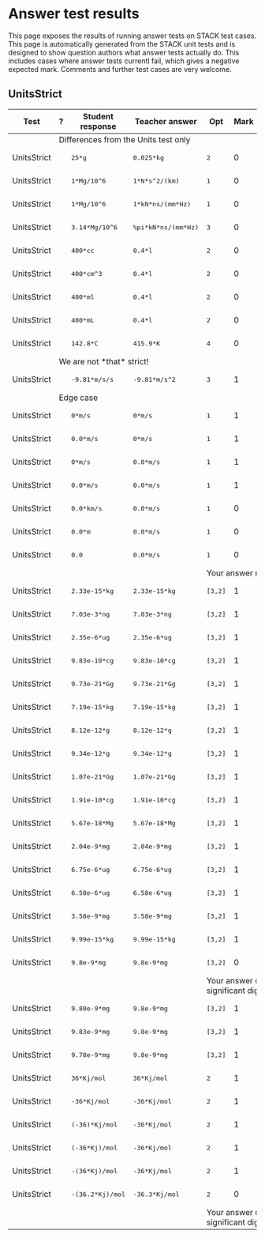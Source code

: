 # Answer test results

This page exposes the results of running answer tests on STACK test cases.  This page is automatically generated from the STACK unit tests and is designed to show question authors what answer tests actually do.  This includes cases where answer tests currentl fail, which gives a negative expected mark.  Comments and further test cases are very welcome.



<h2>UnitsStrict</h2><div class="no-overflow"><table class="flexible table table-striped table-hover generaltable generalbox stacktestsuite"><thead><tr><th class="header c0" scope="col">Test<div class="commands"></div></th><th class="header c1" scope="col">?<div class="commands"></div></th><th class="header c2" scope="col">Student response<div class="commands"></div></th><th class="header c3" scope="col">Teacher answer<div class="commands"></div></th><th class="header c4" scope="col">Opt<div class="commands"></div></th><th class="header c5" scope="col">Mark<div class="commands"></div></th><th class="header c6" scope="col">Answer note<div class="commands"></div></th>
</tr></thead><tbody>
<tr class="notes">
  <td class="cell c0"><td colspan="6">Differences from the Units test only</td></td>
</tr>
<tr class="pass">
  <td class="cell c0">UnitsStrict</td>
  <td class="cell c1"><span style="color:green;"><i class="fa fa-check"></i></span></td>
  <td class="cell c2"><pre>25*g</pre></td>
  <td class="cell c3"><pre>0.025*kg</pre></td>
  <td class="cell c4"><pre>2</pre></td>
  <td class="cell c5">0</td>
  <td class="cell c6">ATUnits_compatible_units kg.</td>
</tr>
<tr class="pass">
  <td class="cell c0">UnitsStrict</td>
  <td class="cell c1"><span style="color:green;"><i class="fa fa-check"></i></span></td>
  <td class="cell c2"><pre>1*Mg/10^6</pre></td>
  <td class="cell c3"><pre>1*N*s^2/(km)</pre></td>
  <td class="cell c4"><pre>1</pre></td>
  <td class="cell c5">0</td>
  <td class="cell c6">ATUnits_compatible_units kg.</td>
</tr>
<tr class="pass">
  <td class="cell c0">UnitsStrict</td>
  <td class="cell c1"><span style="color:green;"><i class="fa fa-check"></i></span></td>
  <td class="cell c2"><pre>1*Mg/10^6</pre></td>
  <td class="cell c3"><pre>1*kN*ns/(mm*Hz)</pre></td>
  <td class="cell c4"><pre>1</pre></td>
  <td class="cell c5">0</td>
  <td class="cell c6">ATUnits_compatible_units kg.</td>
</tr>
<tr class="pass">
  <td class="cell c0">UnitsStrict</td>
  <td class="cell c1"><span style="color:green;"><i class="fa fa-check"></i></span></td>
  <td class="cell c2"><pre>3.14*Mg/10^6</pre></td>
  <td class="cell c3"><pre>%pi*kN*ns/(mm*Hz)</pre></td>
  <td class="cell c4"><pre>3</pre></td>
  <td class="cell c5">0</td>
  <td class="cell c6">ATUnits_compatible_units kg.</td>
</tr>
<tr class="pass">
  <td class="cell c0">UnitsStrict</td>
  <td class="cell c1"><span style="color:green;"><i class="fa fa-check"></i></span></td>
  <td class="cell c2"><pre>400*cc</pre></td>
  <td class="cell c3"><pre>0.4*l</pre></td>
  <td class="cell c4"><pre>2</pre></td>
  <td class="cell c5">0</td>
  <td class="cell c6">ATNumSigFigs_WithinRange. ATUnits_compatible_units m^3.</td>
</tr>
<tr class="pass">
  <td class="cell c0">UnitsStrict</td>
  <td class="cell c1"><span style="color:green;"><i class="fa fa-check"></i></span></td>
  <td class="cell c2"><pre>400*cm^3</pre></td>
  <td class="cell c3"><pre>0.4*l</pre></td>
  <td class="cell c4"><pre>2</pre></td>
  <td class="cell c5">0</td>
  <td class="cell c6">ATNumSigFigs_WithinRange. ATUnits_compatible_units m^3.</td>
</tr>
<tr class="pass">
  <td class="cell c0">UnitsStrict</td>
  <td class="cell c1"><span style="color:green;"><i class="fa fa-check"></i></span></td>
  <td class="cell c2"><pre>400*ml</pre></td>
  <td class="cell c3"><pre>0.4*l</pre></td>
  <td class="cell c4"><pre>2</pre></td>
  <td class="cell c5">0</td>
  <td class="cell c6">ATNumSigFigs_WithinRange. ATUnits_compatible_units m^3.</td>
</tr>
<tr class="pass">
  <td class="cell c0">UnitsStrict</td>
  <td class="cell c1"><span style="color:green;"><i class="fa fa-check"></i></span></td>
  <td class="cell c2"><pre>400*mL</pre></td>
  <td class="cell c3"><pre>0.4*l</pre></td>
  <td class="cell c4"><pre>2</pre></td>
  <td class="cell c5">0</td>
  <td class="cell c6">ATNumSigFigs_WithinRange. ATUnits_compatible_units m^3.</td>
</tr>
<tr class="pass">
  <td class="cell c0">UnitsStrict</td>
  <td class="cell c1"><span style="color:green;"><i class="fa fa-check"></i></span></td>
  <td class="cell c2"><pre>142.8*C</pre></td>
  <td class="cell c3"><pre>415.9*K</pre></td>
  <td class="cell c4"><pre>4</pre></td>
  <td class="cell c5">0</td>
  <td class="cell c6">ATNumSigFigs_VeryInaccurate. ATUnits_incompatible_units.</td>
</tr>
<tr class="notes">
  <td class="cell c0"><td colspan="6">We are not *that* strict!</td></td>
</tr>
<tr class="pass">
  <td class="cell c0">UnitsStrict</td>
  <td class="cell c1"><span style="color:green;"><i class="fa fa-check"></i></span></td>
  <td class="cell c2"><pre>-9.81*m/s/s</pre></td>
  <td class="cell c3"><pre>-9.81*m/s^2</pre></td>
  <td class="cell c4"><pre>3</pre></td>
  <td class="cell c5">1</td>
  <td class="cell c6">ATUnits_units_match.</td>
</tr>
<tr class="notes">
  <td class="cell c0"><td colspan="6">Edge case</td></td>
</tr>
<tr class="pass">
  <td class="cell c0">UnitsStrict</td>
  <td class="cell c1"><span style="color:green;"><i class="fa fa-check"></i></span></td>
  <td class="cell c2"><pre>0*m/s</pre></td>
  <td class="cell c3"><pre>0*m/s</pre></td>
  <td class="cell c4"><pre>1</pre></td>
  <td class="cell c5">1</td>
  <td class="cell c6">ATUnits_units_match.</td>
</tr>
<tr class="pass">
  <td class="cell c0">UnitsStrict</td>
  <td class="cell c1"><span style="color:green;"><i class="fa fa-check"></i></span></td>
  <td class="cell c2"><pre>0.0*m/s</pre></td>
  <td class="cell c3"><pre>0*m/s</pre></td>
  <td class="cell c4"><pre>1</pre></td>
  <td class="cell c5">1</td>
  <td class="cell c6">ATUnits_units_match.</td>
</tr>
<tr class="pass">
  <td class="cell c0">UnitsStrict</td>
  <td class="cell c1"><span style="color:green;"><i class="fa fa-check"></i></span></td>
  <td class="cell c2"><pre>0*m/s</pre></td>
  <td class="cell c3"><pre>0.0*m/s</pre></td>
  <td class="cell c4"><pre>1</pre></td>
  <td class="cell c5">1</td>
  <td class="cell c6">ATUnits_units_match.</td>
</tr>
<tr class="pass">
  <td class="cell c0">UnitsStrict</td>
  <td class="cell c1"><span style="color:green;"><i class="fa fa-check"></i></span></td>
  <td class="cell c2"><pre>0.0*m/s</pre></td>
  <td class="cell c3"><pre>0.0*m/s</pre></td>
  <td class="cell c4"><pre>1</pre></td>
  <td class="cell c5">1</td>
  <td class="cell c6">ATUnits_units_match.</td>
</tr>
<tr class="pass">
  <td class="cell c0">UnitsStrict</td>
  <td class="cell c1"><span style="color:green;"><i class="fa fa-check"></i></span></td>
  <td class="cell c2"><pre>0.0*km/s</pre></td>
  <td class="cell c3"><pre>0.0*m/s</pre></td>
  <td class="cell c4"><pre>1</pre></td>
  <td class="cell c5">0</td>
  <td class="cell c6">ATUnits_compatible_units m/s.</td>
</tr>
<tr class="pass">
  <td class="cell c0">UnitsStrict</td>
  <td class="cell c1"><span style="color:green;"><i class="fa fa-check"></i></span></td>
  <td class="cell c2"><pre>0.0*m</pre></td>
  <td class="cell c3"><pre>0.0*m/s</pre></td>
  <td class="cell c4"><pre>1</pre></td>
  <td class="cell c5">0</td>
  <td class="cell c6">ATUnits_incompatible_units. ATUnits_correct_numerical.</td>
</tr>
<tr class="pass">
  <td class="cell c0">UnitsStrict</td>
  <td class="cell c1"><span style="color:green;"><i class="fa fa-check"></i></span></td>
  <td class="cell c2"><pre>0.0</pre></td>
  <td class="cell c3"><pre>0.0*m/s</pre></td>
  <td class="cell c4"><pre>1</pre></td>
  <td class="cell c5">0</td>
  <td class="cell c6">ATUnits_SA_no_units.</td>
</tr>
<tr class="pass">
  <td class="cell c0"><td colspan="2"></td></td>
  <td class="cell c1"><td colspan="4">Your answer must have units.</td></td>
</tr>
<tr class="pass">
  <td class="cell c0">UnitsStrict</td>
  <td class="cell c1"><span style="color:green;"><i class="fa fa-check"></i></span></td>
  <td class="cell c2"><pre>2.33e-15*kg</pre></td>
  <td class="cell c3"><pre>2.33e-15*kg</pre></td>
  <td class="cell c4"><pre>[3,2]</pre></td>
  <td class="cell c5">1</td>
  <td class="cell c6">ATUnits_units_match.</td>
</tr>
<tr class="pass">
  <td class="cell c0">UnitsStrict</td>
  <td class="cell c1"><span style="color:green;"><i class="fa fa-check"></i></span></td>
  <td class="cell c2"><pre>7.03e-3*ng</pre></td>
  <td class="cell c3"><pre>7.03e-3*ng</pre></td>
  <td class="cell c4"><pre>[3,2]</pre></td>
  <td class="cell c5">1</td>
  <td class="cell c6">ATUnits_units_match.</td>
</tr>
<tr class="pass">
  <td class="cell c0">UnitsStrict</td>
  <td class="cell c1"><span style="color:green;"><i class="fa fa-check"></i></span></td>
  <td class="cell c2"><pre>2.35e-6*ug</pre></td>
  <td class="cell c3"><pre>2.35e-6*ug</pre></td>
  <td class="cell c4"><pre>[3,2]</pre></td>
  <td class="cell c5">1</td>
  <td class="cell c6">ATUnits_units_match.</td>
</tr>
<tr class="pass">
  <td class="cell c0">UnitsStrict</td>
  <td class="cell c1"><span style="color:green;"><i class="fa fa-check"></i></span></td>
  <td class="cell c2"><pre>9.83e-10*cg</pre></td>
  <td class="cell c3"><pre>9.83e-10*cg</pre></td>
  <td class="cell c4"><pre>[3,2]</pre></td>
  <td class="cell c5">1</td>
  <td class="cell c6">ATUnits_units_match.</td>
</tr>
<tr class="pass">
  <td class="cell c0">UnitsStrict</td>
  <td class="cell c1"><span style="color:green;"><i class="fa fa-check"></i></span></td>
  <td class="cell c2"><pre>9.73e-21*Gg</pre></td>
  <td class="cell c3"><pre>9.73e-21*Gg</pre></td>
  <td class="cell c4"><pre>[3,2]</pre></td>
  <td class="cell c5">1</td>
  <td class="cell c6">ATUnits_units_match.</td>
</tr>
<tr class="pass">
  <td class="cell c0">UnitsStrict</td>
  <td class="cell c1"><span style="color:green;"><i class="fa fa-check"></i></span></td>
  <td class="cell c2"><pre>7.19e-15*kg</pre></td>
  <td class="cell c3"><pre>7.19e-15*kg</pre></td>
  <td class="cell c4"><pre>[3,2]</pre></td>
  <td class="cell c5">1</td>
  <td class="cell c6">ATUnits_units_match.</td>
</tr>
<tr class="pass">
  <td class="cell c0">UnitsStrict</td>
  <td class="cell c1"><span style="color:green;"><i class="fa fa-check"></i></span></td>
  <td class="cell c2"><pre>8.12e-12*g</pre></td>
  <td class="cell c3"><pre>8.12e-12*g</pre></td>
  <td class="cell c4"><pre>[3,2]</pre></td>
  <td class="cell c5">1</td>
  <td class="cell c6">ATUnits_units_match.</td>
</tr>
<tr class="pass">
  <td class="cell c0">UnitsStrict</td>
  <td class="cell c1"><span style="color:green;"><i class="fa fa-check"></i></span></td>
  <td class="cell c2"><pre>9.34e-12*g</pre></td>
  <td class="cell c3"><pre>9.34e-12*g</pre></td>
  <td class="cell c4"><pre>[3,2]</pre></td>
  <td class="cell c5">1</td>
  <td class="cell c6">ATUnits_units_match.</td>
</tr>
<tr class="pass">
  <td class="cell c0">UnitsStrict</td>
  <td class="cell c1"><span style="color:green;"><i class="fa fa-check"></i></span></td>
  <td class="cell c2"><pre>1.07e-21*Gg</pre></td>
  <td class="cell c3"><pre>1.07e-21*Gg</pre></td>
  <td class="cell c4"><pre>[3,2]</pre></td>
  <td class="cell c5">1</td>
  <td class="cell c6">ATUnits_units_match.</td>
</tr>
<tr class="pass">
  <td class="cell c0">UnitsStrict</td>
  <td class="cell c1"><span style="color:green;"><i class="fa fa-check"></i></span></td>
  <td class="cell c2"><pre>1.91e-10*cg</pre></td>
  <td class="cell c3"><pre>1.91e-10*cg</pre></td>
  <td class="cell c4"><pre>[3,2]</pre></td>
  <td class="cell c5">1</td>
  <td class="cell c6">ATUnits_units_match.</td>
</tr>
<tr class="pass">
  <td class="cell c0">UnitsStrict</td>
  <td class="cell c1"><span style="color:green;"><i class="fa fa-check"></i></span></td>
  <td class="cell c2"><pre>5.67e-18*Mg</pre></td>
  <td class="cell c3"><pre>5.67e-18*Mg</pre></td>
  <td class="cell c4"><pre>[3,2]</pre></td>
  <td class="cell c5">1</td>
  <td class="cell c6">ATUnits_units_match.</td>
</tr>
<tr class="pass">
  <td class="cell c0">UnitsStrict</td>
  <td class="cell c1"><span style="color:green;"><i class="fa fa-check"></i></span></td>
  <td class="cell c2"><pre>2.04e-9*mg</pre></td>
  <td class="cell c3"><pre>2.04e-9*mg</pre></td>
  <td class="cell c4"><pre>[3,2]</pre></td>
  <td class="cell c5">1</td>
  <td class="cell c6">ATUnits_units_match.</td>
</tr>
<tr class="pass">
  <td class="cell c0">UnitsStrict</td>
  <td class="cell c1"><span style="color:green;"><i class="fa fa-check"></i></span></td>
  <td class="cell c2"><pre>6.75e-6*ug</pre></td>
  <td class="cell c3"><pre>6.75e-6*ug</pre></td>
  <td class="cell c4"><pre>[3,2]</pre></td>
  <td class="cell c5">1</td>
  <td class="cell c6">ATUnits_units_match.</td>
</tr>
<tr class="pass">
  <td class="cell c0">UnitsStrict</td>
  <td class="cell c1"><span style="color:green;"><i class="fa fa-check"></i></span></td>
  <td class="cell c2"><pre>6.58e-6*ug</pre></td>
  <td class="cell c3"><pre>6.58e-6*ug</pre></td>
  <td class="cell c4"><pre>[3,2]</pre></td>
  <td class="cell c5">1</td>
  <td class="cell c6">ATUnits_units_match.</td>
</tr>
<tr class="pass">
  <td class="cell c0">UnitsStrict</td>
  <td class="cell c1"><span style="color:green;"><i class="fa fa-check"></i></span></td>
  <td class="cell c2"><pre>3.58e-9*mg</pre></td>
  <td class="cell c3"><pre>3.58e-9*mg</pre></td>
  <td class="cell c4"><pre>[3,2]</pre></td>
  <td class="cell c5">1</td>
  <td class="cell c6">ATUnits_units_match.</td>
</tr>
<tr class="pass">
  <td class="cell c0">UnitsStrict</td>
  <td class="cell c1"><span style="color:green;"><i class="fa fa-check"></i></span></td>
  <td class="cell c2"><pre>9.99e-15*kg</pre></td>
  <td class="cell c3"><pre>9.99e-15*kg</pre></td>
  <td class="cell c4"><pre>[3,2]</pre></td>
  <td class="cell c5">1</td>
  <td class="cell c6">ATUnits_units_match.</td>
</tr>
<tr class="pass">
  <td class="cell c0">UnitsStrict</td>
  <td class="cell c1"><span style="color:green;"><i class="fa fa-check"></i></span></td>
  <td class="cell c2"><pre>9.8e-9*mg</pre></td>
  <td class="cell c3"><pre>9.8e-9*mg</pre></td>
  <td class="cell c4"><pre>[3,2]</pre></td>
  <td class="cell c5">0</td>
  <td class="cell c6">ATNumSigFigs_WrongDigits. ATUnits_units_match.</td>
</tr>
<tr class="pass">
  <td class="cell c0"><td colspan="2"></td></td>
  <td class="cell c1"><td colspan="4">Your answer contains the wrong number of significant digits.</td></td>
</tr>
<tr class="pass">
  <td class="cell c0">UnitsStrict</td>
  <td class="cell c1"><span style="color:green;"><i class="fa fa-check"></i></span></td>
  <td class="cell c2"><pre>9.80e-9*mg</pre></td>
  <td class="cell c3"><pre>9.8e-9*mg</pre></td>
  <td class="cell c4"><pre>[3,2]</pre></td>
  <td class="cell c5">1</td>
  <td class="cell c6">ATUnits_units_match.</td>
</tr>
<tr class="pass">
  <td class="cell c0">UnitsStrict</td>
  <td class="cell c1"><span style="color:green;"><i class="fa fa-check"></i></span></td>
  <td class="cell c2"><pre>9.83e-9*mg</pre></td>
  <td class="cell c3"><pre>9.8e-9*mg</pre></td>
  <td class="cell c4"><pre>[3,2]</pre></td>
  <td class="cell c5">1</td>
  <td class="cell c6">ATUnits_units_match.</td>
</tr>
<tr class="pass">
  <td class="cell c0">UnitsStrict</td>
  <td class="cell c1"><span style="color:green;"><i class="fa fa-check"></i></span></td>
  <td class="cell c2"><pre>9.78e-9*mg</pre></td>
  <td class="cell c3"><pre>9.8e-9*mg</pre></td>
  <td class="cell c4"><pre>[3,2]</pre></td>
  <td class="cell c5">1</td>
  <td class="cell c6">ATUnits_units_match.</td>
</tr>
<tr class="pass">
  <td class="cell c0">UnitsStrict</td>
  <td class="cell c1"><span style="color:green;"><i class="fa fa-check"></i></span></td>
  <td class="cell c2"><pre>36*Kj/mol</pre></td>
  <td class="cell c3"><pre>36*Kj/mol</pre></td>
  <td class="cell c4"><pre>2</pre></td>
  <td class="cell c5">1</td>
  <td class="cell c6">ATUnits_units_match.</td>
</tr>
<tr class="pass">
  <td class="cell c0">UnitsStrict</td>
  <td class="cell c1"><span style="color:green;"><i class="fa fa-check"></i></span></td>
  <td class="cell c2"><pre>-36*Kj/mol</pre></td>
  <td class="cell c3"><pre>-36*Kj/mol</pre></td>
  <td class="cell c4"><pre>2</pre></td>
  <td class="cell c5">1</td>
  <td class="cell c6">ATUnits_units_match.</td>
</tr>
<tr class="pass">
  <td class="cell c0">UnitsStrict</td>
  <td class="cell c1"><span style="color:green;"><i class="fa fa-check"></i></span></td>
  <td class="cell c2"><pre>(-36)*Kj/mol</pre></td>
  <td class="cell c3"><pre>-36*Kj/mol</pre></td>
  <td class="cell c4"><pre>2</pre></td>
  <td class="cell c5">1</td>
  <td class="cell c6">ATUnits_units_match.</td>
</tr>
<tr class="pass">
  <td class="cell c0">UnitsStrict</td>
  <td class="cell c1"><span style="color:green;"><i class="fa fa-check"></i></span></td>
  <td class="cell c2"><pre>(-36*Kj)/mol</pre></td>
  <td class="cell c3"><pre>-36*Kj/mol</pre></td>
  <td class="cell c4"><pre>2</pre></td>
  <td class="cell c5">1</td>
  <td class="cell c6">ATUnits_units_match.</td>
</tr>
<tr class="pass">
  <td class="cell c0">UnitsStrict</td>
  <td class="cell c1"><span style="color:green;"><i class="fa fa-check"></i></span></td>
  <td class="cell c2"><pre>-(36*Kj)/mol</pre></td>
  <td class="cell c3"><pre>-36*Kj/mol</pre></td>
  <td class="cell c4"><pre>2</pre></td>
  <td class="cell c5">1</td>
  <td class="cell c6">ATUnits_units_match.</td>
</tr>
<tr class="pass">
  <td class="cell c0">UnitsStrict</td>
  <td class="cell c1"><span style="color:green;"><i class="fa fa-check"></i></span></td>
  <td class="cell c2"><pre>-(36.2*Kj)/mol</pre></td>
  <td class="cell c3"><pre>-36.3*Kj/mol</pre></td>
  <td class="cell c4"><pre>2</pre></td>
  <td class="cell c5">0</td>
  <td class="cell c6">ATNumSigFigs_WrongDigits. ATUnits_units_match.</td>
</tr>
<tr class="pass">
  <td class="cell c0"><td colspan="2"></td></td>
  <td class="cell c1"><td colspan="4">Your answer contains the wrong number of significant digits.</td></td>
</tr></tbody></table></div>